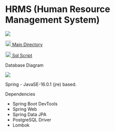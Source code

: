 # HRMS (Human Resource Management System)
<img src="https://r.resimlink.com/LiGlh.jpg"></img>


<a href="https://github.com/FurkanBerkant/HRMS.Java/tree/master/src/main/java/com/kodlamaio/hrms"> <img width=18 src="https://github.com/karcan/javaBootcamp/blob/master/images/java-32.png?raw=true"> Main Directory </a>
<p>
<a href="https://github.com/FurkanBerkant/HRMS.Java/blob/master/API/src/main/resources/sqlScript.sql"> <img width=18
src="https://upload.wikimedia.org/wikipedia/commons/2/29/Postgresql_elephant.svg"> Sql Script </a>
</p>
<p>Database Diagram</p>
<img src="https://user-images.githubusercontent.com/76666191/120835634-3ec2e800-c56d-11eb-92fe-59d0eaaeb137.PNG">

Spring - JavaSE-16.0.1 (jre) based.

Dependencies
- Spring Boot DevTools
- Spring Web
- Spring Data JPA
- PostgreSQL Driver
- Lombok
